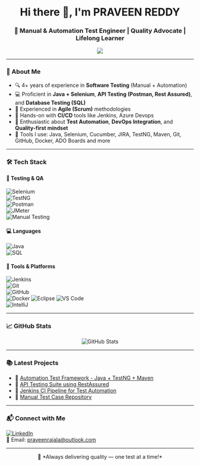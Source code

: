 <h1 align="center">Hi there 👋, I'm PRAVEEN REDDY</h1>
<h3 align="center">🌟 Manual & Automation Test Engineer | Quality Advocate | Lifelong Learner</h3>

<p align="center">
  <img src="https://readme-typing-svg.herokuapp.com?center=true&vCenter=true&lines=Passionate+about+Quality+Assurance;Manual+%2B+Automation+Testing;Selenium+%7C+Java+%7C+API+Testing;Jenkins+%7C+GitHub+Actions+%7C+CI%2FCD;Always+learning+and+growing+🚀" />
</p>

---

### 🧪 About Me
- 🔍 4+ years of experience in **Software Testing** (Manual + Automation)
- 💻 Proficient in **Java + Selenium**, **API Testing (Postman, Rest Assured)**, and **Database Testing (SQL)**
- 🔄 Experienced in **Agile (Scrum)** methodologies
- 🚀 Hands-on with **CI/CD** tools like Jenkins,  Azure Devops
- 🔐 Enthusiastic about **Test Automation**, **DevOps Integration**, and **Quality-first mindset**
- 🧰 Tools I use: Java, Selenium, Cucumber, JIRA, TestNG, Maven, Git, GitHub, Docker, ADO Boards and more

---

### 🛠️ Tech Stack

#### 🧪 Testing & QA  
![Selenium](https://img.shields.io/badge/-Selenium-%2335495e?style=flat&logo=selenium)  
![TestNG](https://img.shields.io/badge/-TestNG-%23e34f26?style=flat&logo=apache)  
![Postman](https://img.shields.io/badge/-Postman-%23FF6C37?style=flat&logo=postman)  
![JMeter](https://img.shields.io/badge/-JMeter-%23D14836?style=flat&logo=apachejmeter)  
![Manual Testing](https://img.shields.io/badge/-Manual%20Testing-blue)

#### 💻 Languages  
![Java](https://img.shields.io/badge/-Java-%23ED8B00?style=flat&logo=java)  
![SQL](https://img.shields.io/badge/-SQL-%2300f?style=flat&logo=mysql)

#### 🔧 Tools & Platforms  
![Jenkins](https://img.shields.io/badge/-Jenkins-%23000000?style=flat&logo=jenkins)  
![Git](https://img.shields.io/badge/-Git-%23F05032?style=flat&logo=git)  
![GitHub](https://img.shields.io/badge/-GitHub-%23181717?style=flat&logo=github)  
![Docker](https://img.shields.io/badge/-Docker-%230db7ed?style=flat&logo=docker) 
![Eclipse](https://img.shields.io/badge/-Eclipse%20IDE-%232C2255?style=flat&logo=eclipse-ide&logoColor=white)
![VS Code](https://img.shields.io/badge/-VSCode-%23007ACC?style=flat&logo=visual-studio-code)  
![IntelliJ](https://img.shields.io/badge/-IntelliJ%20IDEA-%23000000?style=flat&logo=intellij-idea)

---

### 📈 GitHub Stats

<p align="center">
  <img src="https://github-readme-stats.vercel.app/api?username=PraveenReddy2510&show_icons=true&theme=github_dark" alt="GitHub Stats" />
  <br/>
</p>

---

### 📚 Latest Projects

- 🔹 [Automation Test Framework - Java + TestNG + Maven](https://github.com/your-github-username/your-automation-project)
- 🔹 [API Testing Suite using RestAssured](https://github.com/your-github-username/api-testing-project)
- 🔹 [Jenkins CI Pipeline for Test Automation](https://github.com/your-github-username/jenkins-pipeline)
- 🔹 [Manual Test Case Repository](https://github.com/your-github-username/manual-test-cases)

---

### 📬 Connect with Me

[![LinkedIn](https://img.shields.io/badge/LinkedIn-blue?style=flat&logo=linkedin)](https://linkedin.com/in/your-linkedin-profile)  
📧 Email: praveenrajala@outlook.com  

---

<p align="center">
  📌 *Always delivering quality — one test at a time!*
</p>
